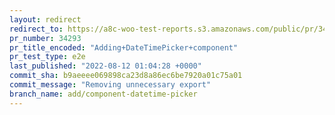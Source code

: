 ```yaml
---
layout: redirect
redirect_to: https://a8c-woo-test-reports.s3.amazonaws.com/public/pr/34293/e2e/index.html
pr_number: 34293
pr_title_encoded: "Adding+DateTimePicker+component"
pr_test_type: e2e
last_published: "2022-08-12 01:04:28 +0000"
commit_sha: b9aeeee069898ca23d8a86ec6be7920a01c75a01
commit_message: "Removing unnecessary export"
branch_name: add/component-datetime-picker
---
```

